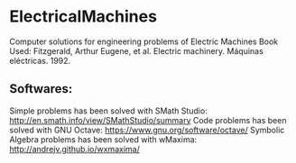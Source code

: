 # ElectricalMachines
Computer solutions for engineering problems of Electric Machines
Book Used: Fitzgerald, Arthur Eugene, et al. Electric machinery. Máquinas eléctricas. 1992.

## Softwares:
Simple problems has been solved with SMath Studio: http://en.smath.info/view/SMathStudio/summary
Code problems has been solved with GNU Octave: https://www.gnu.org/software/octave/
Symbolic Algebra problems has been solved with wMaxima: http://andrejv.github.io/wxmaxima/
